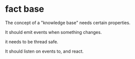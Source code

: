 # fact base

The concept of a "knowledge base" needs certain properties.

It should emit events when something changes.

it needs to be thread safe.

It should listen on events to, and react. 